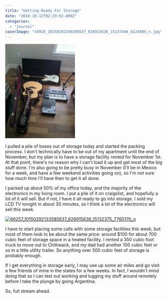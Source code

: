 ```yaml
---
title: "Getting Ready For Storage"
date: "2010-10-12T02:29:02.000Z"
categories: 
  - "journal"
coverImage: "44918_10150292349105637_626915636_15137446_6124805_n.jpg"
---
```


[![](images/44918_10150292349105637_626915636_15137446_6124805_n-223x300.jpg "44918_10150292349105637_626915636_15137446_6124805_n")](http://www.migratorynerd.com/wordpress/wp-content/uploads/2010/10/44918_10150292349105637_626915636_15137446_6124805_n.jpg)

I pulled a pile of boxes out of storage today and started the packing process. I don't technically have to be out of my apartment until the end of November, but my plan is to have a storage facility rented for November 1st. At that point, there's no reason why I can't load it up and get most of the big stuff done. I'm also going to be pretty busy in November (I'll be in Mexico for a week, and have a few weekend activities going on), so I'm not sure how much time I'll have then to get it all done.

I packed up about 50% of my office today, and the majority of the electronics in my living room. I put a pile of it on craigslist, and hopefully a lot of it will sell. But if not, I have it all ready to go into storage. I sold my LCD TV tonight in about 30 minutes, so I think a lot of the electronics will sell this week.

[![](images/66257_10150292133585637_626915636_15132375_7760170_n-300x223.jpg "66257_10150292133585637_626915636_15132375_7760170_n")](http://www.migratorynerd.com/wordpress/wp-content/uploads/2010/10/66257_10150292133585637_626915636_15132375_7760170_n.jpg)

I have to start placing some calls with some storage facilities this week, but most of them look to be about the same price: around $100 for about 700 cubic feet of storage space in a heated facility. I rented a 350 cubic foot truck to move out to Chilliwack, and my dad had another 100 cubic feet or so in a little utility trailer. So anything over 500 cubic feet of storage is probably enough.

If I get everything in storage early, I may use up some air miles and go visit a few friends of mine in the states for a few weeks. In fact, I wouldn't mind doing that so I can test out working and lugging my stuff around remotely before I take the plunge by going Argentina.

So, full stream ahead.
